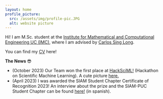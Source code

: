 ```yaml
---
layout: home
profile_picture:
  src: /assets/img/profile-pic.JPG
  alt: website picture
---
```


<p>
 Hi! I am M.Sc. student at the <a href="https://imc.uc.cl/">Institute for Mathematical and Computational Engineering UC (IMC)</a>, where I am advised by <a href="https://scholar.google.com/citations?user=MmWdheoAAAAJ&hl=en&oi=ao">Carlos Sing Long</a>. 
</p>

<p>
  You can find my <a href="data/CV_June2023.pdf">CV</a> here!
</p>

<p>
  <b> The News </b> &#128526;
</p>

<ul>
  <li>(October 2023) Our Team won the first place at <a href=" https://sites.google.com/ing.puc.cl/hacksciml-rl4cenia/home?authuser=0 ">HackSciML!</a> (Hackathon on Scientific Machine Learning). A cute picture <a href= " https://www.linkedin.com/posts/ignacio-contreras-z%C3%BA%C3%B1iga_estoy-muy-contento-de-haber-obtenido-el-activity-7115325940301193216-xou5?utm_source=share&utm_medium=member_desktop" >here.</a>
  </li>
  <li>(April 2023) I was awarded the SIAM Student Chapter Certificate of Recognition 2023! An interview about the prize and the SIAM-PUC Student Chapter can be found <a href="https://imc.uc.cl/noticias/413-distincion-siam">here!</a> (in spanish).
  </li> 
</ul>
